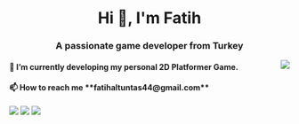 <h1 align="center">Hi 👋, I'm Fatih</h1>
<h3 align="center">A passionate game developer from Turkey</h3>

<img align='right' src="https://github-readme-stats.vercel.app/api?username=altuntasfth&show_icons=true&theme=radical">
<h4 align="left">🌱 I’m currently developing my personal 2D Platformer Game. </h4>
<h4 align="left">📫 How to reach me **fatihaltuntas44@gmail.com**</h4>

[![](https://img.shields.io/badge/twitter-%231DA1F2.svg?&style=for-the-badge&logo=twitter&logoColor=white)](https://www.twitter.com/altuntasfth)
[![](https://img.shields.io/badge/linkedin-%230077B5.svg?&style=for-the-badge&logo=linkedin&logoColor=white)](https://www.linkedin.com/in/altuntasfth/)
[![](https://img.shields.io/badge/instagram-%23E4405F.svg?&style=for-the-badge&logo=instagram&logoColor=white)](https://instagram.com/fth.altuntas)
